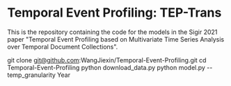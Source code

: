 # Temporal Event Profiling: TEP-Trans

This is the repository containing the code for the models in the Sigir 2021 paper "Temporal Event Profiling based on Multivariate Time Series Analysis over Temporal Document Collections".

git clone git@github.com:WangJiexin/Temporal-Event-Profiling.git
cd Temporal-Event-Profiling
python download_data.py
python model.py --temp_granularity Year
